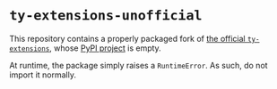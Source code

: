 # `ty-extensions-unofficial`

This repository contains a properly packaged fork
of [the official `ty-extensions`][1], whose [PyPI project][2] is empty.

At runtime, the package simply raises a `RuntimeError`.
As such, do not import it normally.


  [1]: https://github.com/astral-sh/ruff/blob/HEAD/crates/ty_vendored/ty_extensions/ty_extensions.pyi
  [2]: https://pypi.org/project/ty-extensions/
